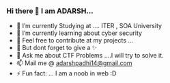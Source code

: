 ### Hi there 👋 I am ADARSH...

<!--
**adarsh1405/adarsh1405** is a ✨ _special_ ✨ repository because its `README.md` (this file) appears on your GitHub profile.-->

- 🔭 I’m currently Studying at .... ITER , SOA University
- 🌱 I’m currently learning about cyber security
- 👯 Feel free to contribute at my projects ...
- 🤔 But dont forget to give a ✨
- 💬 Ask me about CTF Problems ....I will try to solve it.
- 📫 Mail me @ adarshpadhi14@gmail.com
- ⚡ Fun fact: ... I am a noob in web :D
